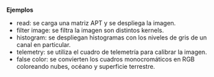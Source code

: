 **Ejemplos**

* read: se carga una matriz APT y se despliega la imagen.
* filter image: se filtra la imagen son distintos kernels.
* histogram: se despliegan histogramas con los niveles de gris de un canal en particular.
* telemetry: se utiliza el cuadro de telemetría para calibrar la imagen.
* false color: se convierten los cuadros monocromáticos en RGB coloreando nubes, océano y superficie terrestre.


